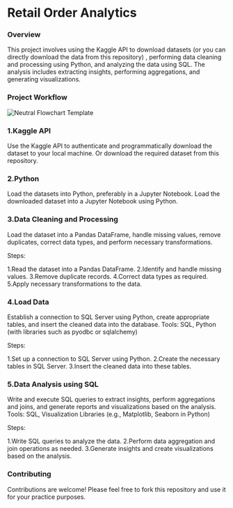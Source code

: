 # Retail Order Analytics

### Overview

This project involves using the Kaggle API to download datasets (or you can directly download the data from this repository) , performing data cleaning and processing using Python, and analyzing the data using SQL. The analysis includes extracting insights, performing aggregations, and generating visualizations.

### Project Workflow

![Neutral Flowchart Template](https://github.com/theliwash/Data-Analysis-using-Python-SQL/assets/163035610/2ce86fdf-b4f7-4088-94ad-3faf77e3a599)

### 1.Kaggle API

Use the Kaggle API to authenticate and programmatically download the dataset to your local machine.
Or download the required dataset from this repository.

### 2.Python

Load the datasets into Python, preferably in a Jupyter Notebook.
Load the downloaded dataset into a Jupyter Notebook using Python.

### 3.Data Cleaning and Processing

Load the dataset into a Pandas DataFrame, handle missing values, remove duplicates, correct data types, and perform necessary transformations.

Steps:

1.Read the dataset into a Pandas DataFrame.
2.Identify and handle missing values.
3.Remove duplicate records.
4.Correct data types as required.
5.Apply necessary transformations to the data.

### 4.Load Data

Establish a connection to SQL Server using Python, create appropriate tables, and insert the cleaned data into the database.
Tools: SQL, Python (with libraries such as pyodbc or sqlalchemy)

Steps:

1.Set up a connection to SQL Server using Python.
2.Create the necessary tables in SQL Server.
3.Insert the cleaned data into these tables.


### 5.Data Analysis using SQL

Write and execute SQL queries to extract insights, perform aggregations and joins, and generate reports and visualizations based on the analysis.
Tools: SQL, Visualization Libraries (e.g., Matplotlib, Seaborn in Python)

Steps:

1.Write SQL queries to analyze the data.
2.Perform data aggregation and join operations as needed.
3.Generate insights and create visualizations based on the analysis.

### Contributing

Contributions are welcome! Please feel free to fork this repository and use it for your practice purposes.
